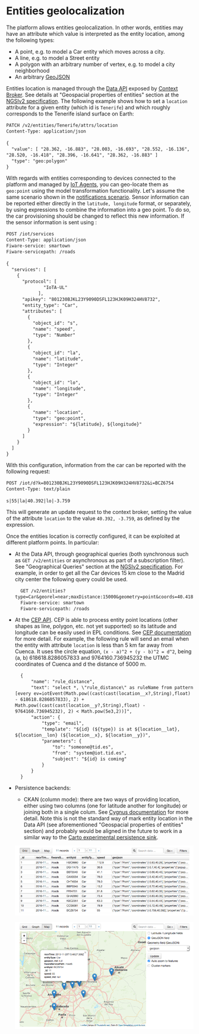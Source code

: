 # Entities geolocalization

The platform allows entities geolocalization. In other words, entities may have an attribute which 
value is interpreted as the entity location, among the following types:

- A point, e.g. to model a Car entity which moves across a city.
- A line, e.g. to model a Street entity
- A polygon with an arbitrary number of vertex, e.g. to model a city neighborhood
- An arbitrary [GeoJSON](http://geojson.org)

Entities location is managed through the [Data API](../data_api.md) exposed by [Context Broker](../context_broker.md). See details at "Geospacial properties of entities" section at the [NGSIv2 specification](http://telefonicaid.github.io/fiware-orion/api/v2/stable/). The following example
shows how to set a `location` attribute for a given entity (which id is `Tenerife`) and which roughly corresponds to the Tenerife island surface
on Earth:

    PATCH /v2/entities/Tenerife/attrs/location
    Content-Type: application/json

    {
      "value": [ "28.362, -16.883", "28.003, -16.693", "28.552, -16.136", "28.520, -16.418", "28.396, -16.641", "28.362, -16.883" ]
      "type": "geo:polygon"
    }


With regards with entities corresponding to devices connected to the platform and managed by [IoT Agents](../device_gateway.md), you can
geo-locate them as `geo:point` using the model transformation functionality. Let's assume the same scenario shown in the [notifications scenario](how_notifications_work.md).
Sensor information can be reported either directly in the `latitude, longitude` format, or separately, by using expressions to combine the information
into a geo point. To do so, the car provisioning should be changed to reflect this new information. If the sensor information is sent using :

    POST /iot/services
    Content-Type: application/json
    Fiware-service: smartown
    Fiware-servicepath: /roads

    {
      "services": [
        {
          "protocol": [
                  "IoTA-UL"
                ],
          "apikey": "801230BJKL23Y9090DSFL123HJK09H324HV8732",
          "entity_type": "Car",
          "attributes": [
            {
              "object_id": "s",
              "name": "speed",
              "type": "Number"
            },
            {
              "object_id": "la",
              "name": "latitude",
              "type": "Integer"
            },
            {
              "object_id": "lo",
              "name": "longitude",
              "type": "Integer"
            },
            {
              "name": "location",
              "type": "geo:point",
              "expression": "${latitude}, ${longitude}"
            }
          ]
        }
      ]
    }

With this configuration, information from the car can be reported with the following request:

    POST /iot/d?k=801230BJKL23Y9090DSFL123HJK09H324HV8732&i=BCZ6754
    Content-Type: text/plain

    s|55|la|40.392|lo|-3.759

This will generate an update request to the context broker, setting the value of the attribute `location` to the value
`40.392, -3.759`, as defined by the expression.

Once the entities location is correctly configured, it can be exploited at different platform points. In particular:

- At the Data API, through geographical queries (both synchronous such as
  `GET /v2/entities` or asynchronous as part of a subscription filter). See "Geographical Queries" section at the [NGSIv2 specification](http://telefonicaid.github.io/fiware-orion/api/v2/stable/). For example, in order to get all the Car devices 15 km close to the Madrid city center the
  following query could be used.

        GET /v2/entities?type=Car&georel=near;maxDistance:15000&geometry=point&coords=40.418889,-3.691944 
        Fiware-service: smartown
        Fiware-servicepath: /roads

- At the [CEP API](../cep_api.md). CEP is able to process entity point locations
  (other shapes as line, polygon, etc. not yet supported) so its latitude and
  longitude can be easily used in EPL conditions. See [CEP documentation](https://github.com/telefonicaid/perseo-fe/blob/master/documentation/plain_rules.md#location-fields) for more detail. For example, the following rule will send an email when the entity with attribute `location` is 
  less than 5 km far away from Cuenca. It uses the circle equation, `(x - a)^2 + (y - b)^2 = d^2`, being (a, b) 618618.8286057833 and 
  9764160.736945232 the UTMC coordinates of Cuenca and d the distance of 5000 m.

		{
		    "name": "rule_distance",
		    "text": "select *, \"rule_distance\" as ruleName from pattern [every ev=iotEvent(Math.pow((cast(cast(location__x?,String),float) - 618618.8286057833), 2) + Math.pow((cast(cast(location__y?,String),float) - 9764160.736945232), 2) < Math.pow(5e3,2))]",
		    "action": {
		        "type": "email",
		        "template": "${id} (${type}) is at ${location__lat}, ${location__lon} (${location__x}, ${location__y})",
		        "parameters": {
		            "to": "someone@tid.es",
		            "from": "system@iot.tid.es",
		            "subject": "${id} is coming"
		        }
		    }
		} 

- Persistence backends:
    - CKAN (column mode): there are two ways of providing location, either using two columns (one for latitude
    another for longitude) or joining both in a single colum. See [Cygnus documentation](https://fiware-cygnus.readthedocs.io/en/1.5.0/cygnus-ngsi/flume_extensions_catalogue/ngsi_ckan_sink/index.html#section2.3.4) for more detail. Note this is not the standard way of mark entity location in the Data API (see aforementioned "Geospacial properties of entities" section) and probably would be aligned in the
    future to work in a similar way to the [Carto experimental persistence sink](http://fiware-cygnus.readthedocs.io/en/1.5.0/cygnus-ngsi/flume_extensions_catalogue/ngsi_cartodb_sink/index.html#section2.3.6).

    ![CKAN grid view](images/ckan_grid_geolocation_example.png)

    ![CKAN map view](images/ckan_map_geolocation_example.png)


<!--
To include in the Persisente backends section, once Carto sink would be ready for production usage:

  - Carto. Both point and arbitrary GeoJSON location are supported and correctly persisted
    at Carto. See [Cygnus documentation](http://fiware-cygnus.readthedocs.io/en/master/cygnus-ngsi/flume_extensions_catalogue/ngsi_cartodb_sink/index.html#section2.3.6) for more detail.
--> 